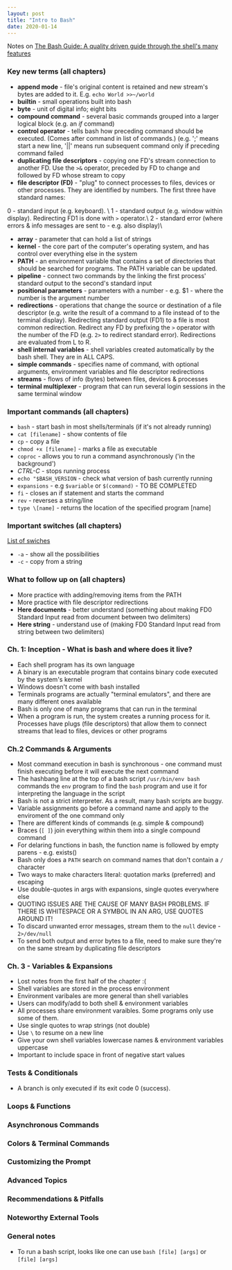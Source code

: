 ```yaml
---
layout: post
title: "Intro to Bash"
date: 2020-01-14
---
```


Notes on [The Bash Guide: A quality driven guide through the shell's many features](https://guide.bash.academy/#toc0)

### Key new terms (all chapters)
* **append mode** - file's original content is retained and new stream's bytes are added to it. E.g. `echo World >>~/world`
* **builtin** - small operations built into bash
* **byte** - unit of digital info; eight bits
* **compound command** - several basic commands grouped into a larger logical block (e.g. an *if* command)
* **control operator** - tells bash how preceding command should be executed. (Comes after command in list of commands.) (e.g. ';' means start a new line, '||' means run subsequent command only if preceding command failed
* **duplicating file descriptors** - copying one FD's stream connection to another FD. Use the `>&` operator, preceded by FD to change and followed by FD whose stream to copy
* **file descriptor (FD)** - "plug" to connect processes to files, devices or other processes. They are identified by numbers. The first three have standard names:

0 - standard input (e.g. keyboard). \\
1 - standard output (e.g. window within display). Redirecting FD1 is done with `>` operator.\\
2 - standard error (where errors & info messages are sent to - e.g. also display)\\

* **array** - parameter that can hold a list of strings
* **kernel** - the core part of the computer's operating system, and has control over everything else in the system
* **PATH** - an environment variable that contains a set of directories that should be searched for programs. The PATH variable can be updated. 
* **pipeline** - connect two commands by the linking the first process' standard output to the second's standard input
* **positional parameters** - parameters with a number - e.g. $1 - where the number is the argument number
* **redirections** - operations that change the source or destination of a file descriptor (e.g. write the result of a command to a file instead of to the terminal display). Redirecting standard output (FD1) to a file is most common redirection. Redirect any FD by prefixing the `>` operator with the number of the FD (e.g. `2>` to redirect standard error). Redirections are evaluated from L to R.
* **shell internal variables** - shell variables created automatically by the bash shell. They are in ALL CAPS. 
* **simple commands** - specifies name of command, with optional arguments, environment variables and file descriptor redirections
* **streams** - flows of info (bytes) between files, devices & processes
* **terminal multiplexer** - program that can run several login sessions in the same terminal window 

### Important commands (all chapters)
* `bash` - start  bash in most shells/terminals (if it's not already running)
* `cat [filename]` - show contents of file
* `cp` - copy a file
* `chmod +x [filename]` - marks a file as executable
* `coproc` - allows you to run a command asynchronously ('in the background')
* *CTRL-C* - stops running process 
* `echo "$BASH_VERSION` - check what version of bash currently running
* `expansions` - e.g `$variable` or `$(command)` - TO BE COMPLETED
* `fi` - closes an if statement and starts the command
* `rev` - reverses a string/line
* `type \[name]` - returns the location of the specified program \[name]

### Important switches (all chapters)
[List of swiches](https://www.tldp.org/LDP/abs/html/options.html)
* `-a` - show all the possibilities
* `-c` - copy from a string

### What to follow up on (all chapters)
* More practice with adding/removing items from the PATH
* More practice with file descriptor redirections 
* **Here documents** - better understand (something about making FD0 Standard Input read from document between two delimiters)
* **Here string** - understand use of (making FD0 Standard Input read from string between two delimiters)

### Ch. 1: Inception - What is bash and where does it live? 
* Each shell program has its own language
* A binary is an executable program that contains binary code executed by the system's kernel
* Windows doesn't come with bash installed
* Terminals programs are actually "terminal emulators", and there are many different ones available
* Bash is only one of many programs that can run in the terminal
* When a program is run, the system creates a running process for it. Processes have plugs (file descriptors) that allow them to connect streams that lead to files, devices or other programs

### Ch.2  Commands & Arguments
* Most command execution in bash is synchronous - one command must finish executing before it will execute the next command 
* The hashbang line at the top of a bash script `/usr/bin/env bash` commands the `env` program to find the `bash` program 
and use it for interpreting the language in the script
* Bash is not a strict interpreter. As a result, many bash scripts are buggy.
* Variable assignments go before a command name and apply to the enviroment of the one command only
* There are different kinds of commands (e.g. simple & compound)
* Braces (`[ ]`) join everything within them into a single compound command
* For delaring functions in bash, the function name is followed by empty parens - e.g. exists()
* Bash only does a `PATH` search on command names that don't contain a `/` character
* Two ways to make characters literal: quotation marks (preferred) and escaping
* Use double-quotes in args with expansions, single quotes everywhere else
* QUOTING ISSUES ARE THE CAUSE OF MANY BASH PROBLEMS. IF THERE IS WHITESPACE OR A SYMBOL IN AN ARG, USE QUOTES AROUND IT!
* To discard unwanted error messages, stream them to the `null` device - `2>/dev/null`
* To send both output and error bytes to a file, need to make sure they're on the same stream by duplicating file descriptors

### Ch. 3 - Variables & Expansions
* Lost notes from the first half of the chapter :( 
* Shell variables are stored in the process environment 
* Environment varibales are more general than shell variables
* Users can modify/add to both shell & environment variables
* All processes share environment varaibles. Some programs only use some of them. 
* Use single quotes to wrap strings (not double)
* Use `\` to resume on a new line
* Give your own shell variables lowercase names & environment variables uppercase
* Important to include space in front of negative start values

### Tests & Conditionals
* A branch is only executed if its exit code 0 (success).


### Loops & Functions

### Asynchronous Commands

### Colors & Terminal Commands

### Customizing the Prompt

### Advanced Topics

### Recommendations & Pitfalls

### Noteworthy External Tools

### General notes
* To run a bash script, looks like one can use `bash [file] [args]` or `[file] [args]`
